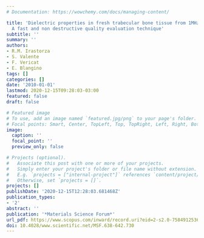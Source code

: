 ```yaml
---
# Documentation: https://wowchemy.com/docs/managing-content/

title: 'Dielectric properties in fresh trabecular bone tissue from 1MHz to 1000MHz:
  A fast and non destructive quality evaluation technique'
subtitle: ''
summary: ''
authors:
- R.M. Irastorza
- S. Valente
- F. Vericat
- E. Blangino
tags: []
categories: []
date: '2010-01-01'
lastmod: 2020-12-15T09:28:03-03:00
featured: false
draft: false

# Featured image
# To use, add an image named `featured.jpg/png` to your page's folder.
# Focal points: Smart, Center, TopLeft, Top, TopRight, Left, Right, BottomLeft, Bottom, BottomRight.
image:
  caption: ''
  focal_point: ''
  preview_only: false

# Projects (optional).
#   Associate this post with one or more of your projects.
#   Simply enter your project's folder or file name without extension.
#   E.g. `projects = ["internal-project"]` references `content/project/deep-learning/index.md`.
#   Otherwise, set `projects = []`.
projects: []
publishDate: '2020-12-15T12:28:03.681468Z'
publication_types:
- '2'
abstract: ''
publication: '*Materials Science Forum*'
url_pdf: https://www.scopus.com/inward/record.uri?eid=2-s2.0-75849125369&doi=10.4028%2fwww.scientific.net%2fMSF.638-642.730&partnerID=40&md5=52a1f25204d75658ce334bf92fc4505b
doi: 10.4028/www.scientific.net/MSF.638-642.730
---
```

